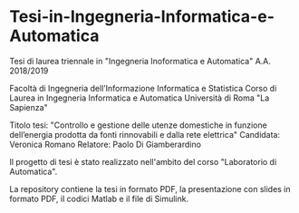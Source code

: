 # Tesi-in-Ingegneria-Informatica-e-Automatica

Tesi di laurea triennale in "Ingegneria Inoformatica e Automatica" A.A. 2018/2019

Facoltà di Ingegneria dell’Informazione Informatica e Statistica
Corso di Laurea in Ingegneria Informatica e Automatica
Università di Roma "La Sapienza"

Titolo tesi: "Controllo e gestione delle utenze domestiche in funzione dell’energia prodotta da fonti rinnovabili e dalla rete elettrica"
Candidata: Veronica Romano
Relatore: Paolo Di Giamberardino

Il progetto di tesi è stato realizzato nell'ambito del corso "Laboratorio di Automatica". 


La repository contiene la tesi in formato PDF, la presentazione con slides in formato PDF, il codici Matlab e il file di Simulink.